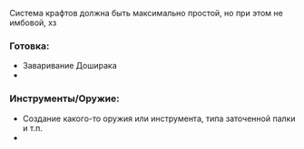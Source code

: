 Система крафтов должна быть максимально простой, но при этом не имбовой, хз

### Готовка:
- Заваривание Доширака
- 

### Инструменты/Оружие:
- Создание какого-то оружия или инструмента, типа заточенной палки и т.п.
- 